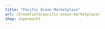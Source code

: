 ```yaml
---
title: "Pacific Ocean Marketplace"
url: /broomfield/pacific-ocean-marketplace/
shop: Supermarkt
---
```

